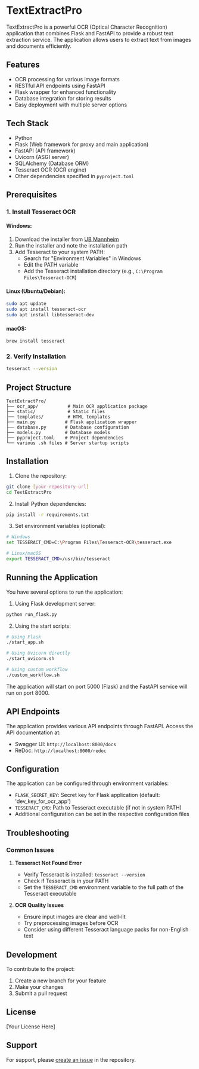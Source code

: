 # TextExtractPro

TextExtractPro is a powerful OCR (Optical Character Recognition) application that combines Flask and FastAPI to provide a robust text extraction service. The application allows users to extract text from images and documents efficiently.

## Features

- OCR processing for various image formats
- RESTful API endpoints using FastAPI
- Flask wrapper for enhanced functionality
- Database integration for storing results
- Easy deployment with multiple server options

## Tech Stack

- Python
- Flask (Web framework for proxy and main application)
- FastAPI (API framework)
- Uvicorn (ASGI server)
- SQLAlchemy (Database ORM)
- Tesseract OCR (OCR engine)
- Other dependencies specified in `pyproject.toml`

## Prerequisites

### 1. Install Tesseract OCR

#### Windows:
1. Download the installer from [UB Mannheim](https://github.com/UB-Mannheim/tesseract/wiki)
2. Run the installer and note the installation path
3. Add Tesseract to your system PATH:
   - Search for "Environment Variables" in Windows
   - Edit the PATH variable
   - Add the Tesseract installation directory (e.g., `C:\Program Files\Tesseract-OCR`)

#### Linux (Ubuntu/Debian):
```bash
sudo apt update
sudo apt install tesseract-ocr
sudo apt install libtesseract-dev
```

#### macOS:
```bash
brew install tesseract
```

### 2. Verify Installation
```bash
tesseract --version
```

## Project Structure

```
TextExtractPro/
├── ocr_app/           # Main OCR application package
├── static/            # Static files
├── templates/         # HTML templates
├── main.py           # Flask application wrapper
├── database.py       # Database configuration
├── models.py         # Database models
├── pyproject.toml    # Project dependencies
└── various .sh files # Server startup scripts
```

## Installation

1. Clone the repository:
```bash
git clone [your-repository-url]
cd TextExtractPro
```

2. Install Python dependencies:
```bash
pip install -r requirements.txt
```

3. Set environment variables (optional):
```bash
# Windows
set TESSERACT_CMD=C:\Program Files\Tesseract-OCR\tesseract.exe

# Linux/macOS
export TESSERACT_CMD=/usr/bin/tesseract
```

## Running the Application

You have several options to run the application:

1. Using Flask development server:
```bash
python run_flask.py
```

2. Using the start scripts:
```bash
# Using Flask
./start_app.sh

# Using Uvicorn directly
./start_uvicorn.sh

# Using custom workflow
./custom_workflow.sh
```

The application will start on port 5000 (Flask) and the FastAPI service will run on port 8000.

## API Endpoints

The application provides various API endpoints through FastAPI. Access the API documentation at:
- Swagger UI: `http://localhost:8000/docs`
- ReDoc: `http://localhost:8000/redoc`

## Configuration

The application can be configured through environment variables:
- `FLASK_SECRET_KEY`: Secret key for Flask application (default: 'dev_key_for_ocr_app')
- `TESSERACT_CMD`: Path to Tesseract executable (if not in system PATH)
- Additional configuration can be set in the respective configuration files

## Troubleshooting

### Common Issues

1. **Tesseract Not Found Error**
   - Verify Tesseract is installed: `tesseract --version`
   - Check if Tesseract is in your PATH
   - Set the `TESSERACT_CMD` environment variable to the full path of the Tesseract executable

2. **OCR Quality Issues**
   - Ensure input images are clear and well-lit
   - Try preprocessing images before OCR
   - Consider using different Tesseract language packs for non-English text

## Development

To contribute to the project:

1. Create a new branch for your feature
2. Make your changes
3. Submit a pull request

## License

[Your License Here]

## Support

For support, please [create an issue](your-repository-url/issues) in the repository. 